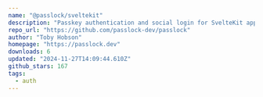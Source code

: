 ```yaml
---
name: "@passlock/sveltekit"
description: "Passkey authentication and social login for SvelteKit apps"
repo_url: "https://github.com/passlock-dev/passlock"
author: "Toby Hobson"
homepage: "https://passlock.dev"
downloads: 6
updated: "2024-11-27T14:09:44.610Z"
github_stars: 167
tags: 
  - auth
---
```

